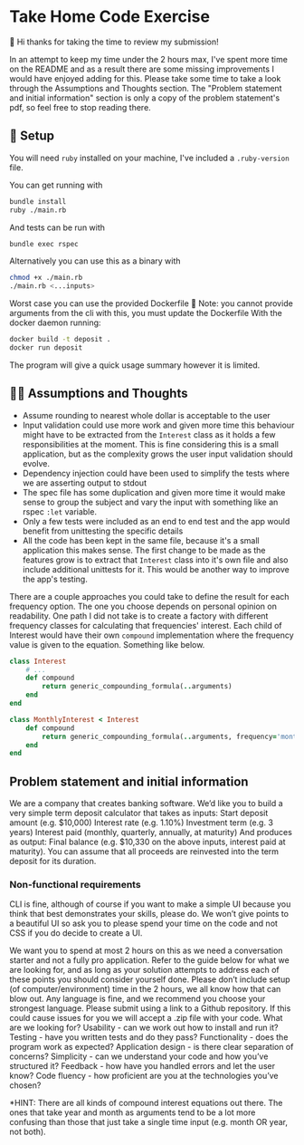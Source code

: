 # Take Home Code Exercise

👋 Hi thanks for taking the time to review my submission!

In an attempt to keep my time under the 2 hours max, I've spent more time on the README and as a result there
are some missing improvements I would have enjoyed adding for this.
Please take some time to take a look through the Assumptions and Thoughts section. The "Problem statement and
initial information" section is only a copy of the problem statement's pdf, so feel free to stop reading there.

## 🚧 Setup

You will need `ruby` installed on your machine, I've included a `.ruby-version` file.

You can get running with
```sh
bundle install
ruby ./main.rb
```

And tests can be run with
```sh
bundle exec rspec
```

Alternatively you can use this as a binary with
```sh
chmod +x ./main.rb
./main.rb <...inputs>
```

Worst case you can use the provided Dockerfile 🐳
Note: you cannot provide arguments from the cli with this, you must update the Dockerfile
With the docker daemon running:
```sh
docker build -t deposit .
docker run deposit
```

The program will give a quick usage summary however it is limited.

## 🧠💭 Assumptions and Thoughts

- Assume rounding to nearest whole dollar is acceptable to the user
- Input validation could use more work and given more time this behaviour might have to be extracted
from the `Interest` class as it holds a few responsibilities at the moment. This is fine considering this
is a small application, but as the complexity grows the user input validation should evolve.
- Dependency injection could have been used to simplify the tests where we are asserting output to stdout
- The spec file has some duplication and given more time it would make sense to group the subject and
vary the input with something like an rspec `:let` variable.
- Only a few tests were included as an end to end test and the app would benefit from unittesting the specific
details
- All the code has been kept in the same file, because it's a small application this makes sense. The first
change to be made as the features grow is to extract that `Interest` class into it's own file and also
include additional unittests for it. This would be another way to improve the app's testing.

There are a couple approaches you could take to define the result for each frequency option.
The one you choose depends on personal opinion on readability. One path I did not take is to create
a factory with different frequency classes for calculating that frequencies' interest. Each child of
Interest would have their own `compound` implementation where the frequency value is given to the
equation. Something like below.

```ruby
class Interest
    # ...
    def compound
        return generic_compounding_formula(..arguments)
    end
end

class MonthlyInterest < Interest
    def compound
        return generic_compounding_formula(..arguments, frequency='monthly')
    end
end
```

## Problem statement and initial information

We are a company that creates banking software. We’d like you to build a very
simple term deposit calculator that takes as inputs:
Start deposit amount (e.g. $10,000)
Interest rate (e.g. 1.10%)
Investment term (e.g. 3 years)
Interest paid (monthly, quarterly, annually, at maturity)
And produces as output:
Final balance (e.g. $10,330 on the above inputs, interest paid at maturity).
You can assume that all proceeds are reinvested into the term deposit for its duration.

### Non-functional requirements

CLI is fine, although of course if you want to make a simple UI because you
think that best demonstrates your skills, please do. We won’t give points to a
beautiful UI so ask you to please spend your time on the code and not CSS if
you do decide to create a UI.

We want you to spend at most 2 hours on this as we need a conversation
starter and not a fully pro application. Refer to the guide below for what we are
looking for, and as long as your solution attempts to address each of these
points you should consider yourself done. Please don’t include setup (of
computer/environment) time in the 2 hours, we all know how that can blow
out.
Any language is fine, and we recommend you choose your strongest language.
Please submit using a link to a Github repository. If this could cause issues for
you we will accept a .zip file with your code.
What are we looking for?
Usability - can we work out how to install and run it?
Testing - have you written tests and do they pass?
Functionality - does the program work as expected?
Application design - is there clear separation of concerns?
Simplicity - can we understand your code and how you’ve structured it?
Feedback - how have you handled errors and let the user know?
Code fluency - how proficient are you at the technologies you’ve chosen?

*HINT: There are all kinds of compound interest equations out there. The ones
that take year and month as arguments tend to be a lot more confusing than those
that just take a single time input (e.g. month OR year, not both).
